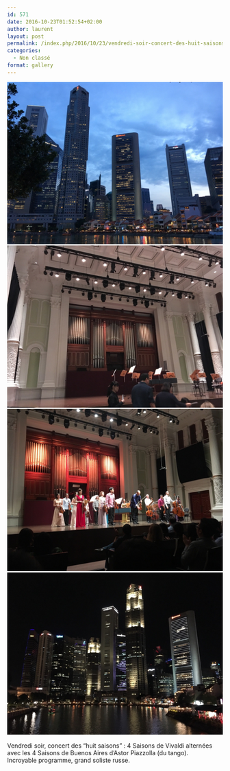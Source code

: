 ```yaml
---
id: 571
date: 2016-10-23T01:52:54+02:00
author: laurent
layout: post
permalink: /index.php/2016/10/23/vendredi-soir-concert-des-huit-saisons-4/
categories:
  - Non classé
format: gallery
---
```

<img src="/images/2016/10/tumblr_ofh9884CjP1uuvt0bo1_1280.jpg" />
<img src="/images/2016/10/tumblr_ofh9884CjP1uuvt0bo2_1280.jpg" />
<img src="/images/2016/10/tumblr_ofh9884CjP1uuvt0bo3_1280.jpg" />
<img src="/images/2016/10/tumblr_ofh9884CjP1uuvt0bo4_1280.jpg" />

Vendredi soir, concert des &ldquo;huit saisons&rdquo; : 4 Saisons de Vivaldi alternées avec les 4 Saisons de Buenos Aires d&rsquo;Astor Piazzolla (du tango).  
Incroyable programme, grand soliste russe.
